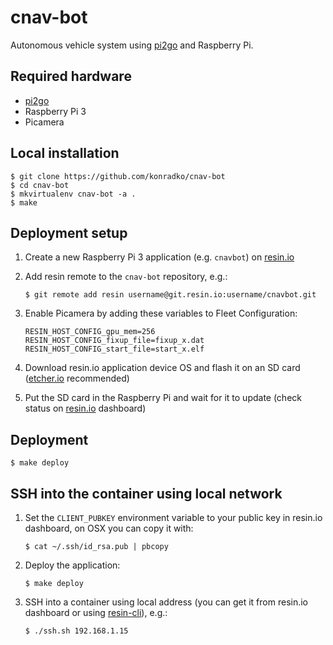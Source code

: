 # cnav-bot
Autonomous vehicle system using [pi2go](http://www.pi2go.co.uk/) and Raspberry Pi.

## Required hardware

* [pi2go](http://www.pi2go.co.uk/)
* Raspberry Pi 3
* Picamera

## Local installation

    $ git clone https://github.com/konradko/cnav-bot
    $ cd cnav-bot
    $ mkvirtualenv cnav-bot -a .
    $ make

## Deployment setup

1. Create a new Raspberry Pi 3 application (e.g. `cnavbot`) on [resin.io](https://dashboard.resin.io/)
2. Add resin remote to the `cnav-bot` repository, e.g.:

    ```
    $ git remote add resin username@git.resin.io:username/cnavbot.git
    ```

3. Enable Picamera by adding these variables to Fleet Configuration:
    ```
    RESIN_HOST_CONFIG_gpu_mem=256
    RESIN_HOST_CONFIG_fixup_file=fixup_x.dat
    RESIN_HOST_CONFIG_start_file=start_x.elf
    ```

4. Download resin.io application device OS and flash it on an SD card ([etcher.io](https://www.etcher.io/) recommended)
5. Put the SD card in the Raspberry Pi and wait for it to update (check status on [resin.io](https://dashboard.resin.io/) dashboard)

## Deployment 

    $ make deploy

## SSH into the container using local network 

1. Set the `CLIENT_PUBKEY` environment variable to your public key in resin.io dashboard, on OSX you can copy it with:
    ```
    $ cat ~/.ssh/id_rsa.pub | pbcopy
    ```

2. Deploy the application:
    ```
    $ make deploy
    ```

3. SSH into a container using local address (you can get it from resin.io dashboard or using [resin-cli](https://github.com/resin-io/resin-cli)), e.g.:
    ```
    $ ./ssh.sh 192.168.1.15
    ```
